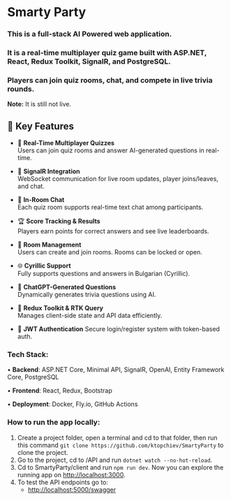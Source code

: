 # Smarty Party

### This is a full-stack AI Powered web application.
### It is a real-time multiplayer quiz game built with ASP.NET, React, Redux Toolkit, SignalR, and PostgreSQL. 
### Players can join quiz rooms, chat, and compete in live trivia rounds.

**Note:**
It is still not live.

## 🔑 Key Features

- 🧠 **Real-Time Multiplayer Quizzes**  
  Users can join quiz rooms and answer AI-generated questions in real-time.

- 📡 **SignalR Integration**  
  WebSocket communication for live room updates, player joins/leaves, and chat.

- 💬 **In-Room Chat**  
  Each quiz room supports real-time text chat among participants.

- 🏆 **Score Tracking & Results**  
  Players earn points for correct answers and see live leaderboards.

- 🧍 **Room Management**  
  Users can create and join rooms. Rooms can be locked or open.

- 🌐 **Cyrillic Support**  
  Fully supports questions and answers in Bulgarian (Cyrillic).

- 🧠 **ChatGPT-Generated Questions**  
  Dynamically generates trivia questions using AI.

- 💾 **Redux Toolkit & RTK Query**  
  Manages client-side state and API data efficiently.

- 🔐 **JWT Authentication**
  Secure login/register system with token-based auth.


### Tech Stack:
•	**Backend**: ASP.NET Core, Minimal API, SignalR, OpenAI, Entity Framework Core, PostgreSQL

•	**Frontend**: React, Redux, Bootstrap

•	**Deployment**: Docker, Fly.io, GitHub Actions

### How to run the app locally:

1. Create a project folder, open a terminal and cd to that folder, then run this command `git clone https://github.com/ktopchiev/SmartyParty` to clone the project.
2. Go to the project, cd to /API and run `dotnet watch --no-hot-reload`.
3. Cd to SmartyParty/client and run `npm run dev`. Now you can explore the running app on [http://localhost:3000](http://localhost:3000).
4. To test the API endpoints go to:
   - [http://localhost:5000/swagger ](http://localhost:5000/swagger/index.html)
